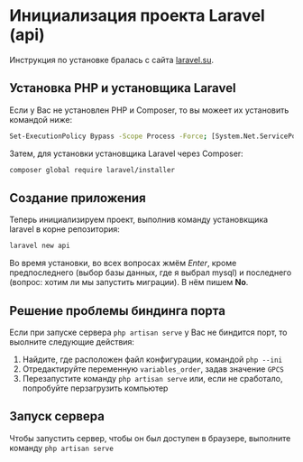 # Инициализация проекта Laravel (api)
Инструкция по установке бралась с сайта [laravel.su](https://laravel.su/docs/11.x/installation).

## Установка PHP и установщика Laravel
Если у Вас не установлен PHP и Composer, то вы можеет их установить командой ниже:
```sh
Set-ExecutionPolicy Bypass -Scope Process -Force; [System.Net.ServicePointManager]::SecurityProtocol = [System.Net.ServicePointManager]::SecurityProtocol -bor 3072; iex ((New-Object System.Net.WebClient).DownloadString('https://php.new/install/windows'))
```
Затем, для установки установщика Laravel через Composer:
```sh
composer global require laravel/installer
```

## Создание приложения
Теперь инициализируем проект, выполнив команду установкщика laravel в корне репозитория:
```sh
laravel new api
```
Во время установки, во всех вопросах жмём *Enter*, кроме предпоследнего (выбор базы данных, где я выбрал mysql) и последнего (вопрос: хотим ли мы запустить миграции). В нём пишем **No**.

## Решение проблемы биндинга порта
Если при запуске сервера `php artisan serve` у Вас не биндится порт, то выолните следующие действия:
1. Найдите, где расположен файл конфигурации, командой `php --ini`
2. Отредактируйте переменную `variables_order`, задав значение `GPCS`
3. Перезапустите команду `php artisan serve` или, если не сработало, попробуйте перзагрузить компьютер

## Запуск сервера
Чтобы запустить сервер, чтобы он был доступен в браузере, выполните команду `php artisan serve`